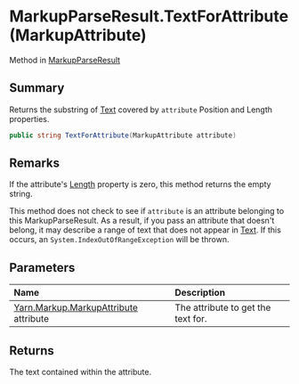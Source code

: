 # MarkupParseResult.TextForAttribute(MarkupAttribute)

Method in [MarkupParseResult](api/csharp/yarn.markup.markupparseresult.md)

## Summary


Returns the substring of  <a href="yarn.markup.markupparseresult.text.md">Text</a>  covered by
<code>attribute</code>  Position and Length properties.


```csharp
public string TextForAttribute(MarkupAttribute attribute)
```

## Remarks

<p>
If the attribute's <a href="yarn.markup.markupattribute.length.md">Length</a>
property is zero, this method returns the empty string.
</p> <p>
This method does not check to see if <code>attribute</code> is an attribute belonging to this
MarkupParseResult. As a result, if you pass an attribute that
doesn't belong, it may describe a range of text that does not
appear in <a href="yarn.markup.markupparseresult.text.md">Text</a>. If this occurs, an <code>System.IndexOutOfRangeException</code> will be thrown.
</p>

## Parameters

|Name|Description|
|:---|:---|
|[Yarn.Markup.MarkupAttribute](api/csharp/yarn.markup.markupattribute.md) attribute|The attribute to get the text for.|

## Returns

The text contained within the attribute.

